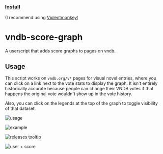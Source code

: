 ### [Install](https://github.com/MarvNC/vndb-score-graph/raw/master/vndb-score-graph.user.js)

(I recommend using [Violentmonkey](https://violentmonkey.github.io/))

# vndb-score-graph

A userscript that adds score graphs to pages on vndb.

## Usage

This script works on `vndb.org/v*` pages for visual novel entries, where you can click on a link next to the vote stats to display the graph. It isn't entirely historically accurate because people can change their VNDB votes if that happens the original vote wouldn't show up in the vote history.

Also, you can click on the legends at the top of the graph to toggle visibility of that dataset.

![usage](https://files.catbox.moe/u1hohw.png)

![example](https://files.catbox.moe/v836nc.png)

![releases tooltip](https://user-images.githubusercontent.com/17340496/120266378-9ce28900-c256-11eb-91fe-33aaa714e1da.png)

![user + score](https://files.catbox.moe/1fefhn.png)
